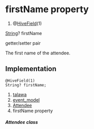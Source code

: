 
<div>

# firstName property

</div>


<div>

1.  @[HiveField](https://pub.dev/documentation/hive/2.2.3/hive/HiveField-class.html)(1)

</div>

[String](https://api.flutter.dev/flutter/dart-core/String-class.html)?
firstName


getter/setter pair




The first name of the attendee.



## Implementation

``` language-dart
@HiveField(1)
String? firstName;
```







1.  [talawa](../../index.md)
2.  [event_model](../../models_events_event_model/)
3.  [Attendee](../../models_events_event_model/Attendee-class.md)
4.  firstName property

##### Attendee class







